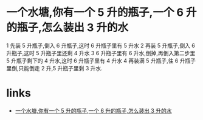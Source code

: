 # 一个水塘,你有一个 5 升的瓶子,一个 6 升的瓶子,怎么装出 3 升的水

1 先装 5 升瓶子,倒入 6 升瓶子,这时 6 升瓶子里有 5 升水
2 再装 5 升瓶子,倒入 6 升瓶子,这时 5 升瓶子里还剩 4 升水
3 6 升瓶子里有 6 升水,倒掉,再倒入第二步里 5 升瓶子剩下的 4 升水,这时 6 升瓶子里有 4 升水
4 再装满 5 升瓶子,往 6 升瓶子里倒,只能倒走 2 升,5 升瓶子里剩 3 升水.

# links

- [一个水塘,你有一个 5 升的瓶子,一个 6 升的瓶子,怎么装出 3 升的水](https://www.cnblogs.com/jiu0821/p/8629343.html)
